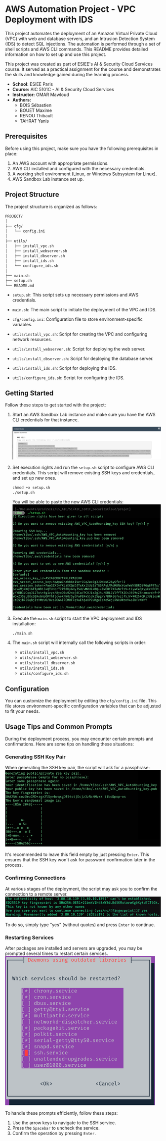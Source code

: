 # AWS Automation Project - VPC Deployment with IDS

This project automates the deployment of an Amazon Virtual Private Cloud (VPC) with web and database servers, and an Intrusion Detection System (IDS) to detect SQL injections. The automation is performed through a set of shell scripts and AWS CLI commands. This README provides detailed information on how to set up and use this project.

This project was created as part of ESIEE's AI & Security Cloud Services course. It served as a practical assignment for the course and demonstrates the skills and knowledge gained during the learning process.

- **School:** ESIEE Paris
- **Course:** AIC 5101C - AI & Security Cloud Services
- **Instructor:** OMAR Mawloud
- **Authors:** 
   - BOIS Sébastien
   - BOUET Maxime
   - RENOU Thibault
   - TAHRAT Yanis


## Prerequisites

Before using this project, make sure you have the following prerequisites in place:

1. An AWS account with appropriate permissions.
2. AWS CLI installed and configured with the necessary credentials.
3. A working shell environment (Linux, or Windows Subsystem for Linux).
4. AWS Sandbox Lab instance set up.

## Project Structure

The project structure is organized as follows:

```
PROJECT/
│ 
├── cfg/
│   └── config.ini
│ 
├── utils/
│   ├── install_vpc.sh
│   ├── install_webserver.sh
│   ├── install_dbserver.sh
│   ├── install_ids.sh
│   └── configure_ids.sh
│
├── main.sh
├── setup.sh
└── README.md
```

- `setup.sh`: This script sets up necessary permissions and AWS credentials.

- `main.sh`: The main script to initiate the deployment of the VPC and IDS.

- `cfg/config.ini`: Configuration file to store environment-specific variables.

- `utils/install_vpc.sh`: Script for creating the VPC and configuring network resources.

- `utils/install_webserver.sh`: Script for deploying the web server.

- `utils/install_dbserver.sh`: Script for deploying the database server.

- `utils/install_ids.sh`: Script for deploying the IDS.

- `utils/configure_ids.sh`: Script for configuring the IDS.

## Getting Started

Follow these steps to get started with the project:

1. Start an AWS Sandbox Lab instance and make sure you have the AWS CLI credentials for that instance.

   ![AWS CLI credentials](images/AWS_CLI_credentials.png)

2. Set execution rights and run the `setup.sh` script to configure AWS CLI credentials. This script will remove existing SSH keys and credentials, and set up new ones. 

   ```
   chmod +x setup.sh
   ./setup.sh
   ```

   You will be able to paste the new AWS CLI credentials:
   ![Configure AWS CLI credentials](images/setup_sh.png)

3. Execute the `main.sh` script to start the VPC deployment and IDS installation:

   ```
   ./main.sh
   ```

4. The `main.sh` script will internally call the following scripts in order:
   - `utils/install_vpc.sh`
   - `utils/install_webserver.sh`
   - `utils/install_dbserver.sh`
   - `utils/install_ids.sh`
   - `utils/configure_ids.sh`   


## Configuration

You can customize the deployment by editing the `cfg/config.ini` file. 
This file stores environment-specific configuration variables that can be adjusted to fit your needs.

## Usage Tips and Common Prompts

During the deployment process, you may encounter certain prompts and confirmations. Here are some tips on handling these situations:

### Generating SSH Key Pair

When generating the SSH key pair, the script will ask for a passphrase:
![SSH key pair generation](images/ssh_empty_passphrase.png)

It's recommended to leave this field empty by just pressing `Enter`. 
This ensures that the SSH key won't ask for password confirmation later in the process.

### Confirming Connections

At various stages of the deployment, the script may ask you to confirm the connection to a remote server.
![Confirming connections](images/confirm_connections.png)

To do so, simply type "yes" (without quotes) and press `Enter` to continue.

### Restarting Services

After packages are installed and servers are upgraded, you may be prompted several times to restart certain services. 
![Restart of servers' services](images/services_restart.png)

To handle these prompts efficiently, follow these steps:
1. Use the arrow keys to navigate to the SSH service.
2. Press the `Spacebar` to uncheck the service.
3. Confirm the operation by pressing `Enter`.
